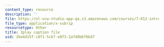 ```yaml
---
content_type: resource
description: ''
file: https://ol-ocw-studio-app-qa.s3.amazonaws.com/courses/7-012-introduction-to-biology-fall-2004/2be4d15fc8f15cb7a9f32af40b6f6bd7_V3XHn35BLfo.vtt
file_type: application/x-subrip
resourcetype: Other
title: 3play caption file
uid: 2be4d15f-c8f1-5cb7-a9f3-2af40b6f6bd7
---
```

